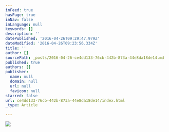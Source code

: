 ```yaml
---
inFeed: true
hasPage: true
inNav: false
inLanguage: null
keywords: []
description: ''
datePublished: '2016-04-26T09:29:47.979Z'
dateModified: '2016-04-26T09:23:56.334Z'
title: ''
author: []
sourcePath: _posts/2016-04-26-ce4dd133-76cb-442b-873a-44e8da18de14.md
published: true
authors: []
publisher:
  name: null
  domain: null
  url: null
  favicon: null
starred: false
url: ce4dd133-76cb-442b-873a-44e8da18de14/index.html
_type: Article

---
```

![](https://the-grid-user-content.s3-us-west-2.amazonaws.com/4e5a727c-a567-4130-b1c5-42f312f23663.jpg)